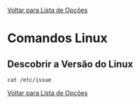 [Voltar para Lista de Opções](../readme.md)

# Comandos Linux

## Descobrir a Versão do Linux

```
cat /etc/issue
```

[Voltar para Lista de Opções](../readme.md)
